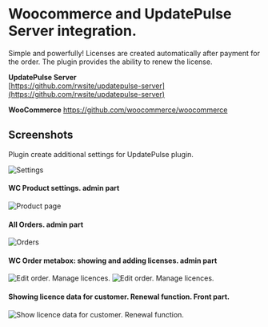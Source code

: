 # Woocommerce and UpdatePulse Server integration.
Simple and powerfully!
Licenses are created automatically after payment for the order. The plugin provides the ability to renew the license.

**UpdatePulse Server**  
[https://github.com/rwsite/updatepulse-server](https://github.com/rwsite/updatepulse-server)

**WooCommerce**
https://github.com/woocommerce/woocommerce

## Screenshots

Plugin create additional settings for UpdatePulse plugin.

![Settings](https://i.imgur.com/XTLW8lc.png)

#### WC Product settings. admin part
![Product page](https://i.imgur.com/Lyh0gBe.jpeg)

#### All Orders. admin part
![Orders](https://i.imgur.com/fcjMlHz.jpeg)

#### WC Order metabox: showing and adding licenses. admin part
![Edit order. Manage licences.](https://i.imgur.com/yzJwLdg.jpeg)
![Edit order. Manage licences.](https://i.imgur.com/WsSJZ3Y.jpeg)

#### Showing licence data for customer. Renewal function. Front part.
![Show licence data for customer. Renewal function.](https://i.imgur.com/wLHvu7D.jpeg)
